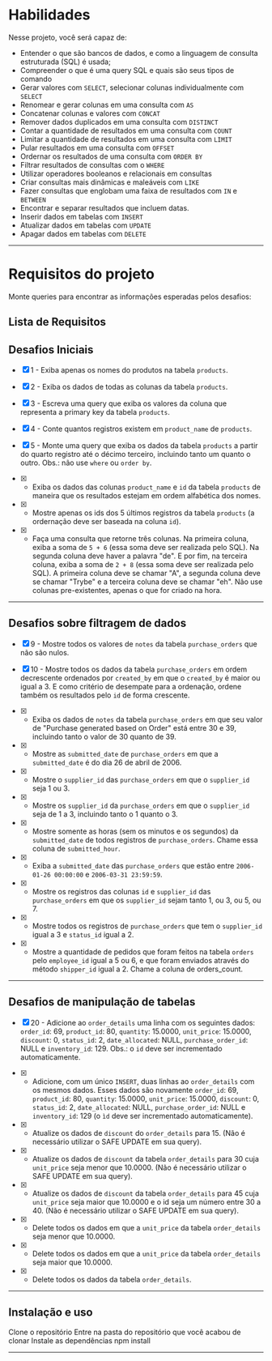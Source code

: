 # Habilidades
Nesse projeto, você será capaz de:

- Entender o que são bancos de dados, e como a linguagem de consulta estruturada (SQL) é usada;
- Compreender o que é uma query SQL e quais são seus tipos de comando
- Gerar valores com `SELECT`, selecionar colunas individualmente com `SELECT`
- Renomear e gerar colunas em uma consulta com `AS`
- Concatenar colunas e valores com `CONCAT`
- Remover dados duplicados em uma consulta com `DISTINCT`
- Contar a quantidade de resultados em uma consulta com `COUNT`
- Limitar a quantidade de resultados em uma consulta com `LIMIT`
- Pular resultados em uma consulta com `OFFSET`
- Ordernar os resultados de uma consulta com `ORDER BY`
- Filtrar resultados de consultas com o `WHERE`
- Utilizar operadores booleanos e relacionais em consultas
- Criar consultas mais dinâmicas e maleáveis com `LIKE`
- Fazer consultas que englobam uma faixa de resultados com `IN` e `BETWEEN`
- Encontrar e separar resultados que incluem datas.
- Inserir dados em tabelas com `INSERT`
- Atualizar dados em tabelas com `UPDATE`
- Apagar dados em tabelas com `DELETE`

---

# Requisitos do projeto

Monte queries para encontrar as informações esperadas pelos desafios:

## Lista de Requisitos

## Desafios Iniciais

- [X] 1 - Exiba apenas os nomes do produtos na tabela `products`.

- [X] 2 - Exiba os dados de todas as colunas da tabela `products`.

- [X] 3 - Escreva uma query que exiba os valores da coluna que representa a primary key da tabela `products`.

- [X] 4 - Conte quantos registros existem em `product_name` de `products`.
- [X] 5 - Monte uma query que exiba os dados da tabela `products` a partir do quarto registro até o décimo terceiro, incluindo tanto um quanto o outro. Obs.: não use `where` ou `order by`.

- [X] - Exiba os dados das colunas `product_name` e `id` da tabela `products` de maneira que os resultados estejam em ordem alfabética dos nomes.

- [X] - Mostre apenas os ids dos 5 últimos registros da tabela `products` (a ordernação deve ser baseada na coluna `id`).
- [X] - Faça uma consulta que retorne três colunas. Na primeira coluna, exiba a soma de `5 + 6` (essa soma deve ser realizada pelo SQL). Na segunda coluna deve haver a palavra \"de\". E por fim, na terceira coluna, exiba a soma de `2 + 8` (essa soma deve ser realizada pelo SQL). A primeira coluna deve se chamar \"A\", a segunda coluna deve se chamar \"Trybe\" e a terceira coluna deve se chamar \"eh\". Não use colunas pre-existentes, apenas o que for criado na hora.

---

## Desafios sobre filtragem de dados

- [X] 9 - Mostre todos os valores de `notes` da tabela `purchase_orders` que não são nulos.

- [X] 10 - Mostre todos os dados da tabela `purchase_orders` em ordem decrescente ordenados por `created_by` em que o `created_by` é maior ou igual a 3. E como critério de desempate para a ordenação, ordene também os resultados pelo `id` de forma crescente.

- [X] - Exiba os dados de `notes` da tabela `purchase_orders` em que seu valor de \"Purchase generated based on Order\" está entre 30 e 39, incluindo tanto o valor de 30 quanto de 39.

- [X] - Mostre as `submitted_date` de `purchase_orders` em que a `submitted_date` é do dia 26 de abril de 2006.

- [X] - Mostre o `supplier_id` das `purchase_orders` em que o `supplier_id` seja 1 ou 3.

- [X] - Mostre os `supplier_id` da `purchase_orders` em que o `supplier_id` seja de 1 a 3, incluindo tanto o 1 quanto o 3.

- [X] - Mostre somente as horas (sem os minutos e os segundos) da `submitted_date` de todos registros de `purchase_orders`. Chame essa coluna de `submitted_hour`.

- [X] - Exiba a `submitted_date` das `purchase_orders` que estão entre `2006-01-26 00:00:00` e `2006-03-31 23:59:59`.

- [X] - Mostre os registros das colunas `id` e `supplier_id` das `purchase_orders` em que os `supplier_id` sejam tanto 1, ou 3, ou 5, ou 7.

- [X] - Mostre todos os registros de `purchase_orders` que tem o `supplier_id` igual a 3 e `status_id` igual a 2.

- [X] - Mostre a quantidade de pedidos que foram feitos na tabela `orders` pelo `employee_id` igual a 5 ou 6, e que foram enviados através do método `shipper_id` igual a 2. Chame a coluna de orders_count.

---

## Desafios de manipulação de tabelas

- [X] 20 - Adicione ao `order_details` uma linha com os seguintes dados: `order_id`: 69, `product_id`: 80, `quantity`: 15.0000, `unit_price`: 15.0000, `discount`: 0, `status_id`: 2, `date_allocated`: NULL, `purchase_order_id`: NULL e `inventory_id`: 129. Obs.: o `id` deve ser incrementado automaticamente.

- [X] - Adicione, com um único `INSERT`, duas linhas ao `order_details` com os mesmos dados. Esses dados são novamente `order_id`: 69, `product_id`: 80, `quantity`: 15.0000, `unit_price`: 15.0000, `discount`: 0, `status_id`: 2, `date_allocated`: NULL, `purchase_order_id`: NULL e `inventory_id`: 129 (o `ìd` deve ser incrementado automaticamente).

- [X] - Atualize os dados de `discount` do `order_details` para 15. (Não é necessário utilizar o SAFE UPDATE em sua query).

- [X] - Atualize os dados de `discount` da tabela `order_details` para 30 cuja `unit_price` seja menor que 10.0000. (Não é necessário utilizar o SAFE UPDATE em sua query).

- [X] - Atualize os dados de `discount` da tabela `order_details` para 45 cuja `unit_price` seja maior que 10.0000 e o id seja um número entre 30 a 40. (Não é necessário utilizar o SAFE UPDATE em sua query).

- [X] - Delete todos os dados em que a `unit_price` da tabela `order_details` seja menor que 10.0000.

- [X] - Delete todos os dados em que a `unit_price` da tabela `order_details` seja maior que 10.0000.

- [X] - Delete todos os dados da tabela `order_details`.

---

## Instalação e uso
Clone o repositório
Entre na pasta do repositório que você acabou de clonar
Instale as dependências
  npm install
  
---
